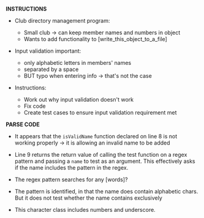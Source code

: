 **INSTRUCTIONS**
- Club directory management program: 
  - Small club -> can keep member names and numbers in object
  - Wants to add functionality to [write_this_object_to_a_file]

- Input validation important:
  - only alphabetic letters in members' names
  - separated by a space
  - BUT typo when entering info -> that's not the case

- Instructions: 
  - Work out why input validation doesn't work
  - Fix code
  - Create test cases to ensure input validation requirement met

**PARSE CODE**
- It appears that the `isValidName` function declared on line 8 is not working properly -> it is allowing an invalid name to be added

- Line 9 returns the return value of calling the test function on a regex pattern and passing a `name` to test as an argument.  This effectively asks if the name includes the pattern in the regex.

- The regex pattern searches for any [words]?

- The pattern is identified, in that the name does contain alphabetic chars. But it does not test whether the name contains exclusively 

- This character class includes numbers and underscore. 